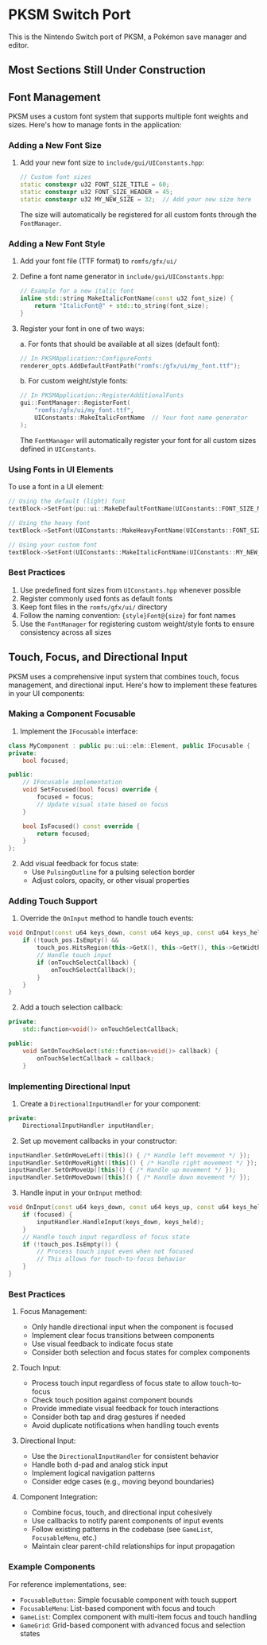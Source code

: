 # PKSM Switch Port

This is the Nintendo Switch port of PKSM, a Pokémon save manager and editor.

## Most Sections Still Under Construction

## Font Management

PKSM uses a custom font system that supports multiple font weights and sizes. Here's how to manage fonts in the application:

### Adding a New Font Size

1. Add your new font size to `include/gui/UIConstants.hpp`:

   ```cpp
   // Custom font sizes
   static constexpr u32 FONT_SIZE_TITLE = 60;
   static constexpr u32 FONT_SIZE_HEADER = 45;
   static constexpr u32 MY_NEW_SIZE = 32;  // Add your new size here
   ```

   The size will automatically be registered for all custom fonts through the `FontManager`.

### Adding a New Font Style

1. Add your font file (TTF format) to `romfs/gfx/ui/`

2. Define a font name generator in `include/gui/UIConstants.hpp`:

   ```cpp
   // Example for a new italic font
   inline std::string MakeItalicFontName(const u32 font_size) {
       return "ItalicFont@" + std::to_string(font_size);
   }
   ```

3. Register your font in one of two ways:

   a. For fonts that should be available at all sizes (default font):

   ```cpp
   // In PKSMApplication::ConfigureFonts
   renderer_opts.AddDefaultFontPath("romfs:/gfx/ui/my_font.ttf");
   ```

   b. For custom weight/style fonts:

   ```cpp
   // In PKSMApplication::RegisterAdditionalFonts
   gui::FontManager::RegisterFont(
       "romfs:/gfx/ui/my_font.ttf",
       UIConstants::MakeItalicFontName  // Your font name generator
   );
   ```

   The `FontManager` will automatically register your font for all custom sizes defined in `UIConstants`.

### Using Fonts in UI Elements

To use a font in a UI element:

```cpp
// Using the default (light) font
textBlock->SetFont(pu::ui::MakeDefaultFontName(UIConstants::FONT_SIZE_MEDIUM));

// Using the heavy font
textBlock->SetFont(UIConstants::MakeHeavyFontName(UIConstants::FONT_SIZE_TITLE));

// Using your custom font
textBlock->SetFont(UIConstants::MakeItalicFontName(UIConstants::MY_NEW_SIZE));
```

### Best Practices

1. Use predefined font sizes from `UIConstants.hpp` whenever possible
2. Register commonly used fonts as default fonts
3. Keep font files in the `romfs/gfx/ui/` directory
4. Follow the naming convention: `{style}Font@{size}` for font names
5. Use the `FontManager` for registering custom weight/style fonts to ensure consistency across all sizes

## Touch, Focus, and Directional Input

PKSM uses a comprehensive input system that combines touch, focus management, and directional input. Here's how to implement these features in your UI components:

### Making a Component Focusable

1. Implement the `IFocusable` interface:

```cpp
class MyComponent : public pu::ui::elm::Element, public IFocusable {
private:
    bool focused;

public:
    // IFocusable implementation
    void SetFocused(bool focus) override {
        focused = focus;
        // Update visual state based on focus
    }

    bool IsFocused() const override {
        return focused;
    }
};
```

2. Add visual feedback for focus state:
   - Use `PulsingOutline` for a pulsing selection border
   - Adjust colors, opacity, or other visual properties

### Adding Touch Support

1. Override the `OnInput` method to handle touch events:

```cpp
void OnInput(const u64 keys_down, const u64 keys_up, const u64 keys_held, const pu::ui::TouchPoint touch_pos) override {
    if (!touch_pos.IsEmpty() &&
        touch_pos.HitsRegion(this->GetX(), this->GetY(), this->GetWidth(), this->GetHeight())) {
        // Handle touch input
        if (onTouchSelectCallback) {
            onTouchSelectCallback();
        }
    }
}
```

2. Add a touch selection callback:

```cpp
private:
    std::function<void()> onTouchSelectCallback;

public:
    void SetOnTouchSelect(std::function<void()> callback) {
        onTouchSelectCallback = callback;
    }
```

### Implementing Directional Input

1. Create a `DirectionalInputHandler` for your component:

```cpp
private:
    DirectionalInputHandler inputHandler;
```

2. Set up movement callbacks in your constructor:

```cpp
inputHandler.SetOnMoveLeft([this]() { /* Handle left movement */ });
inputHandler.SetOnMoveRight([this]() { /* Handle right movement */ });
inputHandler.SetOnMoveUp([this]() { /* Handle up movement */ });
inputHandler.SetOnMoveDown([this]() { /* Handle down movement */ });
```

3. Handle input in your `OnInput` method:

```cpp
void OnInput(const u64 keys_down, const u64 keys_up, const u64 keys_held, const pu::ui::TouchPoint touch_pos) override {
    if (focused) {
        inputHandler.HandleInput(keys_down, keys_held);
    }
    // Handle touch input regardless of focus state
    if (!touch_pos.IsEmpty()) {
        // Process touch input even when not focused
        // This allows for touch-to-focus behavior
    }
}
```

### Best Practices

1. Focus Management:

   - Only handle directional input when the component is focused
   - Implement clear focus transitions between components
   - Use visual feedback to indicate focus state
   - Consider both selection and focus states for complex components

2. Touch Input:

   - Process touch input regardless of focus state to allow touch-to-focus
   - Check touch position against component bounds
   - Provide immediate visual feedback for touch interactions
   - Consider both tap and drag gestures if needed
   - Avoid duplicate notifications when handling touch events

3. Directional Input:

   - Use the `DirectionalInputHandler` for consistent behavior
   - Handle both d-pad and analog stick input
   - Implement logical navigation patterns
   - Consider edge cases (e.g., moving beyond boundaries)

4. Component Integration:
   - Combine focus, touch, and directional input cohesively
   - Use callbacks to notify parent components of input events
   - Follow existing patterns in the codebase (see `GameList`, `FocusableMenu`, etc.)
   - Maintain clear parent-child relationships for input propagation

### Example Components

For reference implementations, see:

- `FocusableButton`: Simple focusable component with touch support
- `FocusableMenu`: List-based component with focus and touch
- `GameList`: Complex component with multi-item focus and touch handling
- `GameGrid`: Grid-based component with advanced focus and selection states
